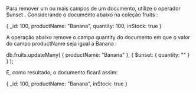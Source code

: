 Para remover um ou mais campos de um documento, utilize o operador $unset .
Considerando o documento abaixo na coleção fruits :

{
  _id: 100,
  productName: "Banana",
  quantity: 100,
  inStock: true
}

A operação abaixo remove o campo quantity do documento em que o valor do campo productName seja igual a Banana :

db.fruits.updateMany(
  { productName: "Banana" },
  { $unset: { quantity: "" } }
);

E, como resultado, o documento ficará assim:

{
  _id: 100,
  productName: "Banana",
  inStock: true
}